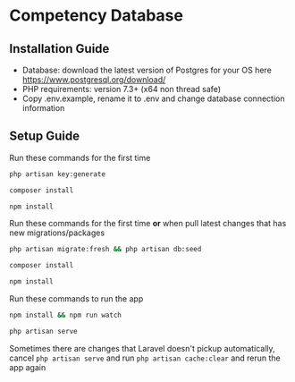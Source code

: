 # Competency Database

## Installation Guide

-   Database: download the latest version of Postgres for your OS here <https://www.postgresql.org/download/>
-   PHP requirements: version 7.3+ (x64 non thread safe)
-   Copy .env.example, rename it to .env and change database connection information

## Setup Guide

Run these commands for the first time

```bash
php artisan key:generate

composer install

npm install
```

Run these commands for the first time **or** when pull latest changes that has new migrations/packages

```bash
php artisan migrate:fresh && php artisan db:seed

composer install

npm install
```

Run these commands to run the app

```bash
npm install && npm run watch

php artisan serve
```

Sometimes there are changes that Laravel doesn't pickup automatically, cancel `php artisan serve` and run `php artisan cache:clear` and rerun the app again
